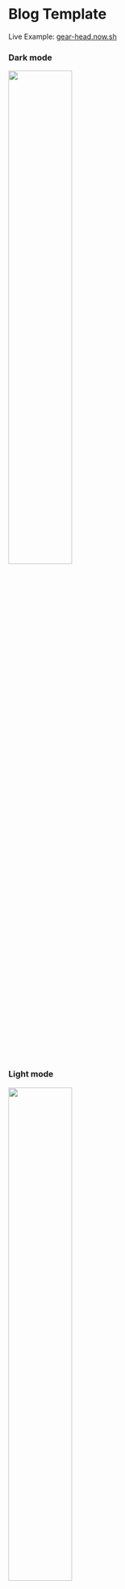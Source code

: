 # Blog Template

Live Example: [gear-head.now.sh](https://gear-head.now.sh)

### Dark mode
<img src="https://res.cloudinary.com/dgdniqfi9/image/upload/v1576039050/portfolio/Screenshot_2019-12-11_at_12.33.53.png" width="50%"/>

### Light mode
<img src="https://res.cloudinary.com/dgdniqfi9/image/upload/v1576039058/portfolio/Screenshot_2019-12-11_at_12.33.40.png" width="50%"/>

### Mobile
<img src="https://res.cloudinary.com/dgdniqfi9/image/upload/v1576039047/portfolio/Screenshot_2019-12-11_at_12.35.08.png" width="30%">

### Blog page
<img src="https://res.cloudinary.com/dgdniqfi9/image/upload/v1576039424/portfolio/Screenshot_2019-12-11_at_12.43.33.png" width="50%">


# What does it do?

A simple blog designed to be setup and deployed as quickly as possible, requires minimal setup using a config and a theme file.

The setup allows the user to configure various aspects of the blog including colors, logos etc. using the config files.

The blog can be updated by creating a *[prismic](https://prismic.io)* account, and writing any posts using their headless CMS.

# Technologies used

The blog uses next.js, posts are server rendered for optimal initial page load times.

The project is setup to be easily deployed to Now ([now.sh](https://now.sh)).

# Project aims

The project aims to be a way for developers to set up a simple, easy to update and highly performant blog, with minimal configuration.

Alternatively, the blog could be setup up quickly for less technical users with little to no upkeep going forward.

# Instructions

## Initial set up

### Prismic
* Set up a prismic account ([prismic.io](https://prismic.io)) and create a repository
* Create a repository on prismic
* Go to settings -> API & Security and make a note of API endpoint

### Project setup
* Fork and clone the repository
* Go to lib/config.js
* Enter the prismic api endpoint under "apiURL"
* Install dependencies (```yarn```)
* Sign up and install the now cli if you haven't already ([Zeit cli](https://zeit.co/download))
* Run ```now dev``` to run the project locally
* Run ```now``` to deploy the project

## Configuration
The project has a number of configuration options (all found with in lib/config.js) detailed below:

### General
```javascript
general: {
    favicon: '', // sets the favicon for the project
}
```
### Header
Settings for the navigation bar:
```javascript
header: {
    capitalize: false, // determines whether header is capitalised
    title: '', // title appearing in nav bar
    titleImgForDark: '', // the blog has a dark mode, images for light and dark mode in the nav bar can be set separately
    titleImgForLight: '',
}
```
### Author
Sets information for the author section that appears at the top of the home page and at the bottom of each blog post.

```javascript
author: {
    title: '', 
    subTitle: '', 
    avatarImage: '',
    socialIcons: [{
        name: '',
        link: '',
        class: 'twitter',
    },
    {
        name: '',
        link: '',
        class: 'instagram',
    }],
}
```

### Sign Up
Sets information for the sign up box appearing at the bottom of each blog post.
By default this is on, but will not send the information anywhere, to send the information to mailchimp, enter your mailchimp api key in the ```now.json``` file, and add a list number to pages/api/send.ts (replace <your-list-number>).
If the user does sign up this is stored in local storage so when they return it will be remembered that they have signed up.
Alternatively, the sign up box can be removed by setting on to false.

```javascript
signUp: {
    on: true, // whether sign up box is displayed or not
    title: '', // Title for sign up box
    text: '', // any additional text
    leftImage: '', // image to go under text
    signedUpImage: '', // image to be displayed once user has signed up
    signedUpMessage: 'Thanks you\'ve signed up',
    namePlaceHolder: 'Your first name',
    emailPlaceHolder: 'Your email address',
    btnText: 'Subscribe',
}
```

### Api Url
Url for prisma api endpoints
```javascript
apiURL: '',
```

## Theme
Various aspect of the them can be changed by altering the lib/theme.js file.

```javascript
{
  headedFont: 'Poppins', // font name to be imported from google fonts
  headerFontFamily: 'Poppins, sans-serif', // font family name to set font
  font: 'Open+Sans', // font name to be imported from google fonts
  fontFamily: 'Open Sans, sans-serif', // font family name to set font
  darkColor: '#262626', // background colour for dark mode
  lightColor: '#ffe8fd', // background colour for light mode
  textColorForDark: '#fff', // main text colour for dark mode
  textColorForLight: '#484848', // main text colour for light mode
  altColors: ['rgb(255, 0, 120)', 'rgb(255, 0, 120)'], // alternative colors for various titles
};
```


## Adding a blog post
To add blog posts go to prisma and create a new "Custom type", the type should have the name "post".

On the post type create 4 fields:


|Field Name|Type|API ID|
|---|---|---|
|date|Date|date|
|title|Title|title|
|snippet|Rich Text|snippet|
|body|Rich Text|body|

Once this is set up new posts can be created and will appear on the blog once published through prisma.

